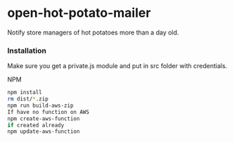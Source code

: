 # open-hot-potato-mailer
Notify store managers of hot potatoes more than a day old.

### Installation

Make sure you get a private.js module and put in src folder with credentials.

NPM

```sh
npm install
rm dist/*.zip
npm run build-aws-zip
If have no function on AWS
npm create-aws-function
if created already
npm update-aws-function
```
